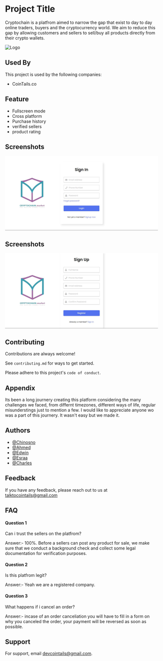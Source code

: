 
# Project Title
Cryptochain is a platfrom aimed to narrow the gap that exist to day to day online traders, buyers and the cryptocurrency world. We aim to reduce this gap by allowing customers and sellers to sell/buy all products directly from their crypto wallets.


![Logo](https://cryptochainmarket.tk/imgs/company_logo-trans.png)


## Used By

This project is used by the following companies:

- CoinTails.co


## Feature
- Fullscreen mode
- Cross platform
- Purchase history
- verified sellers
- product rating


## Screenshots

![App Screenshot](https://raw.githubusercontent.com/7442charles/cryptochain.market/main/imgs/screenshots/sign%20in%20scr%20desktop.JPG)


## Screenshots

![App Screenshot](https://raw.githubusercontent.com/7442charles/cryptochain.market/main/imgs/screenshots/signup%20desktop.JPG)


## Contributing

Contributions are always welcome!

See `contributing.md` for ways to get started.

Please adhere to this project's `code of conduct`.


## Appendix

Its been a long journery creating this platform considering the many challenges we faced, from differnt timezones, different ways of life, regular misunderstings just to mention a few. I would like to appreciate anyone wo was a part of this journery. It wasn't easy but we made it.
## Authors
- [@Chinosno](https://www.github.com/chinosno)
- [@Ahmed](https://www.github.com/ahmad-shokry-eg)
- [@Edwin](https://www.github.com/#)
- [@Esraa](https://www.github.com/esraa00)
- [@Charles](https://www.github.com/7442charles)




## Feedback

If you have any feedback, please reach out to us at talktocointails@gmail.com


## FAQ

#### Question 1 
Can i trust the sellers on the platfrom?

Answer:-
100%. Before a sellers can post any product for sale, we make sure that we conduct a background check and collect some legal documentation for verification purposes.

#### Question 2
Is this platfrom legit?

Answer:- Yeah we are a registered company.

#### Question 3
What happens if i cancel an order?

Answer:-
incase of an order canceliation you will have to fill in a form on why you canceled the order, your payment will be reversed as soon as possible.

## Support

For support, email devcointails@gmail.com.

